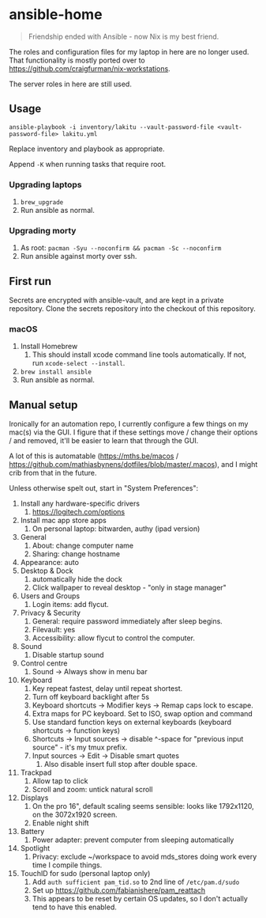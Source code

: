 # ansible-home

> Friendship ended with Ansible - now Nix is my best friend.

The roles and configuration files for my laptop in here are no longer used. That
functionality is mostly ported over to
<https://github.com/craigfurman/nix-workstations>.

The server roles in here are still used.

## Usage

```
ansible-playbook -i inventory/lakitu --vault-password-file <vault-password-file> lakitu.yml
```

Replace inventory and playbook as appropriate.

Append `-K` when running tasks that require root.

### Upgrading laptops

1. `brew_upgrade`
1. Run ansible as normal.

### Upgrading morty

1. As root: `pacman -Syu --noconfirm && pacman -Sc --noconfirm`
1. Run ansible against morty over ssh.

## First run

Secrets are encrypted with ansible-vault, and are kept in a private repository.
Clone the secrets repository into the checkout of this repository.

### macOS

1. Install Homebrew
   1. This should install xcode command line tools automatically. If not, run
      `xcode-select --install`.
1. `brew install ansible`
1. Run ansible as normal.

## Manual setup

Ironically for an automation repo, I currently configure a few things on my
mac(s) via the GUI. I figure that if these settings move / change their options
/ and removed, it'll be easier to learn that through the GUI.

A lot of this is automatable (<https://mths.be/macos> /
<https://github.com/mathiasbynens/dotfiles/blob/master/.macos>), and I might
crib from that in the future.

Unless otherwise spelt out, start in "System Preferences":

1. Install any hardware-specific drivers
   1. <https://logitech.com/options>
1. Install mac app store apps
   1. On personal laptop: bitwarden, authy (ipad version)
1. General
    1. About: change computer name
    1. Sharing: change hostname
1. Appearance: auto
1. Desktop & Dock
   1. automatically hide the dock
   1. Click wallpaper to reveal desktop - "only in stage manager"
1. Users and Groups
   1. Login items: add flycut.
1. Privacy & Security
   1. General: require password immediately after sleep begins.
   1. Filevault: yes
   1. Accessibility: allow flycut to control the computer.
1. Sound
   1. Disable startup sound
1. Control centre
   1. Sound -> Always show in menu bar
1. Keyboard
   1. Key repeat fastest, delay until repeat shortest.
   1. Turn off keyboard backlight after 5s
   1. Keyboard shortcuts -> Modifier keys -> Remap caps lock to escape.
   1. Extra maps for PC keyboard. Set to ISO, swap option and command
   1. Use standard function keys on external keyboards (keyboard shortcuts -> function keys)
   1. Shortcuts -> Input sources -> disable ^-space for "previous input source" -
      it's my tmux prefix.
   1. Input sources -> Edit -> Disable smart quotes
      1. Also disable insert full stop after double space.
1. Trackpad
   1. Allow tap to click
   1. Scroll and zoom: untick natural scroll
1. Displays
   1. On the pro 16", default scaling seems sensible: looks like 1792x1120, on
      the 3072x1920 screen.
   1. Enable night shift
1. Battery
   1. Power adapter: prevent computer from sleeping automatically
1. Spotlight
   1. Privacy: exclude ~/workspace to avoid mds_stores doing work every time I
      compile things.
1. TouchID for sudo (personal laptop only)
   1. Add `auth sufficient pam_tid.so` to 2nd line of `/etc/pam.d/sudo`
   1. Set up <https://github.com/fabianishere/pam_reattach>
   1. This appears to be reset by certain OS updates, so I don't actually tend
      to have this enabled.

